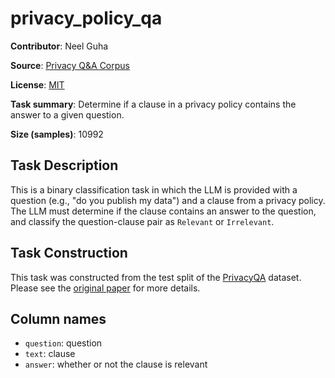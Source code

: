 # privacy_policy_qa 
 **Contributor**: Neel Guha
 
 **Source**: [Privacy Q&A Corpus](https://github.com/AbhilashaRavichander/PrivacyQA_EMNLP)
 
 **License**: [MIT](https://github.com/AbhilashaRavichander/PrivacyQA_EMNLP/blob/master/LICENSE)
 
 **Task summary**: Determine if a clause in a privacy policy contains the answer to a given question.
 
 **Size (samples)**: 10992
 
 ## Task Description
 
 This is a binary classification task in which the LLM is provided with a question (e.g., "do you publish my data") and a clause from a privacy policy. The LLM must determine if the clause contains an answer to the question, and classify the question-clause pair as `Relevant` or `Irrelevant`.  
 
 ## Task Construction
 
 This task was constructed from the test split of the [PrivacyQA](https://github.com/AbhilashaRavichander/PrivacyQA_EMNLP) dataset. Please see the [original paper](https://arxiv.org/abs/1911.00841) for more details.

 ## Column names
 
 - `question`: question
 - `text`: clause
 - `answer`: whether or not the clause is relevant